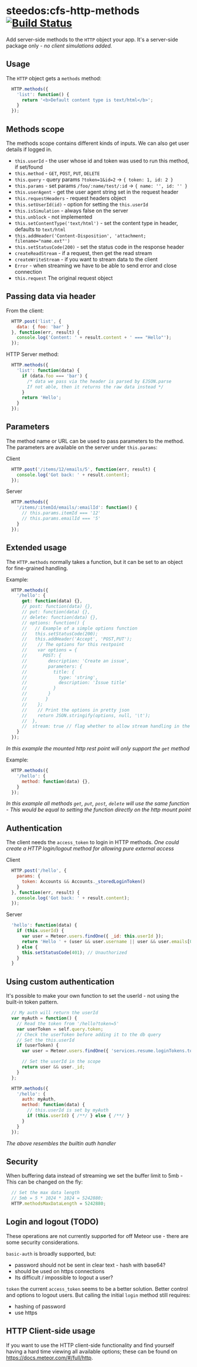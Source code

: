steedos:cfs-http-methods [![Build Status](https://travis-ci.org/CollectionFS/Meteor-http-methods.png?branch=master)](https://travis-ci.org/CollectionFS/Meteor-http-methods)
============

Add server-side methods to the `HTTP` object your app. It's a server-side package only *- no client simulations added.*

## Usage

The `HTTP` object gets a `methods` method:

```js
  HTTP.methods({
    'list': function() {
      return '<b>Default content type is text/html</b>';
    }
  });
```

## Methods scope
The methods scope contains different kinds of inputs. We can also get user details if logged in.


* `this.userId` - the user whose id and token was used to run this method, if set/found
* `this.method` - `GET`, `POST`, `PUT`, `DELETE`
* `this.query` - query params `?token=1&id=2` -> `{ token: 1, id: 2 }`
* `this.params` - set params `/foo/:name/test/:id` -> `{ name: '', id: '' }`
* `this.userAgent` - get the user agent string set in the request header
* `this.requestHeaders` - request headers object
* `this.setUserId(id)` - option for setting the `this.userId`
* `this.isSimulation` - always false on the server
* `this.unblock` - not implemented
* `this.setContentType('text/html')` - set the content type in header, defaults to `text/html`
* `this.addHeader('Content-Disposition', 'attachment; filename="name.ext"')`
* `this.setStatusCode(200)` - set the status code in the response header
* `createReadStream` - if a request, then get the read stream
* `createWriteStream` - if you want to stream data to the client
* `Error` - when streaming we have to be able to send error and close connection
* `this.request` The original request object

## Passing data via header

From the client:
```js
  HTTP.post('list', {
    data: { foo: 'bar' }
  }, function(err, result) {
    console.log('Content: ' + result.content + ' === "Hello"');
  });
```

HTTP Server method:
```js
  HTTP.methods({
    'list': function(data) {
      if (data.foo === 'bar') {
        /* data we pass via the header is parsed by EJSON.parse
        If not able, then it returns the raw data instead */
      }
      return 'Hello';
    }
  });
```

## Parameters
The method name or URL can be used to pass parameters to the method. The parameters are available on the server under `this.params`:

Client
```js
  HTTP.post('/items/12/emails/5', function(err, result) {
    console.log('Got back: ' + result.content);
  });
```

Server
```js
  HTTP.methods({
    '/items/:itemId/emails/:emailId': function() {
      // this.params.itemId === '12'
      // this.params.emailId === '5'
    }
  });
```

## Extended usage
The `HTTP.methods` normally takes a function, but it can be set to an object for fine-grained handling.

Example:
```js
  HTTP.methods({
    '/hello': {
      get: function(data) {},
      // post: function(data) {},
      // put: function(data) {},
      // delete: function(data) {},
      // options: function() {
      //   // Example of a simple options function
      //   this.setStatusCode(200);
      //   this.addHeader('Accept', 'POST,PUT');
      //    // The options for this restpoint
      //    var options = {
      //      POST: {
      //        description: 'Create an issue',
      //        parameters: {
      //          title: {
      //            type: 'string',
      //            description: 'Issue title'
      //          }
      //        }
      //       }
      //    };
      //    // Print the options in pretty json
      //    return JSON.stringify(options, null, '\t');
      //  },
      //  stream: true // flag whether to allow stream handling in the request
    }
  });
```
*In this example the mounted http rest point will only support the `get` method*

Example:
```js
  HTTP.methods({
    '/hello': {
      method: function(data) {},
    }
  });
```
*In this example all methods `get`, `put`, `post`, `delete` will use the same function - This would be equal to setting the function directly on the http mount point*

## Authentication

The client needs the `access_token` to login in HTTP methods. *One could create a HTTP login/logout method for allowing pure external access*

Client
```js
  HTTP.post('/hello', {
    params: {
      token: Accounts && Accounts._storedLoginToken()
    }
  }, function(err, result) {
    console.log('Got back: ' + result.content);
  });
```

Server
```js
  'hello': function(data) {
    if (this.userId) {
      var user = Meteor.users.findOne({ _id: this.userId });
      return 'Hello ' + (user && user.username || user && user.emails[0].address || 'user');
    } else {
      this.setStatusCode(401); // Unauthorized
    }
  }
```

## Using custom authentication

It's possible to make your own function to set the userId - not using the built-in token pattern.
```js
  // My auth will return the userId
  var myAuth = function() {
    // Read the token from '/hello?token=5'
    var userToken = self.query.token;
    // Check the userToken before adding it to the db query
    // Set the this.userId
    if (userToken) {
      var user = Meteor.users.findOne({ 'services.resume.loginTokens.token': userToken });

      // Set the userId in the scope
      return user && user._id;
    }  
  };

  HTTP.methods({
    '/hello': {
      auth: myAuth,
      method: function(data) {
        // this.userId is set by myAuth
        if (this.userId) { /**/ } else { /**/ }
      }
    }
  });
```
*The above resembles the builtin auth handler*

## Security
When buffering data instead of streaming we set the buffer limit to 5mb - This can be changed on the fly:
```js
  // Set the max data length
  // 5mb = 5 * 1024 * 1024 = 5242880;
  HTTP.methodsMaxDataLength = 5242880;
```

## Login and logout (TODO)

These operations are not currently supported for off Meteor use - there are some security considerations.

`basic-auth` is broadly supported, but:
* password should not be sent in clear text - hash with base64?
* should be used on https connections
* Its difficult / impossible to logout a user?

`token` the current `access_token` seems to be a better solution. Better control and options to logout users. But calling the initial `login` method still requires:
* hashing of password
* use https

## HTTP Client-side usage
If you want to use the HTTP client-side functionality and find yourself having a hard time viewing all available options; these can be found on https://docs.meteor.com/#/full/http.
